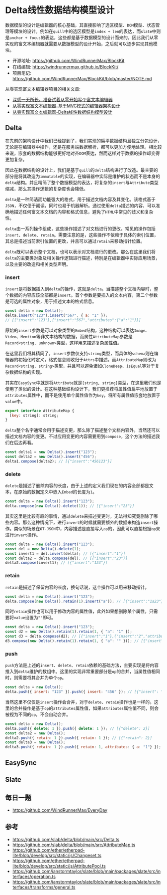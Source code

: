 # Delta线性数据结构模型设计
数据模型的设计是编辑器的核心基础，其直接影响了选区模型、`DOM`模型、状态管理等模块的设计。例如在`quill`中的选区模型是`index + len`的表达，而`slate`中则是`anchor + focus`的表达，这些都是基于数据模型的设计而来的。因此我们从零实现的富文本编辑器就需要从数据模型的设计开始，之后就可以逐步实现其他模块。

- 开源地址: <https://github.com/WindRunnerMax/BlockKit>
- 在线编辑: <https://windrunnermax.github.io/BlockKit/>
- 项目笔记: <https://github.com/WindRunnerMax/BlockKit/blob/master/NOTE.md>

从零实现富文本编辑器项目的相关文章:

- [深感一无所长，准备试着从零开始写个富文本编辑器]()
- [从零实现富文本编辑器-基于MVC模式的编辑器架构设计]()
- [从零实现富文本编辑器-Delta线性数据结构模型设计]()

## Delta
在先前的架构设计中我们已经提到了，我们实现的扁平数据结构且独立分包设计，无论是在编辑器中操作，还是在服务端数据解析，都可以更加方便地处理。相比较来说，嵌套的数据结构能够更好地对齐`DOM`表达，然而这样对于数据的操作却变得更加复杂。

因此在数据结构的设计上，我们是基于`quill`的`delta`结构进行了改造。最主要的部分是将其改造为`immutable`的实现，在编辑器中实际是维护的状态而不是本身的`delta`结构。并且精简了整个数据模型的表达，将复杂的`insert`与`Attribute`类型缩减，那么其操作逻辑的复杂度也会降低。

`delta`是一种简洁而功能强大的格式，用于描述文档内容及其变化。该格式基于`JSON`，不仅便于阅读，同时也易于机器解析。通过使用`delta`描述的内容，可以准确地描述任何富文本文档的内容和格式信息，避免了`HTML`中常见的歧义和复杂性。

`delta`由一系列操作组成，这些操作描述了对文档进行的更改。常见的操作包括`insert`、`delete`、`retain`。需要注意的是，这些操作不依赖于具体的索引位置，其总是描述当前索引位置的更改，并且可以通过`retain`来移动指针位置。

`delta`既可以表示整个文档，也可以表示对文档进行的更改。那么在这里我们将`delta`的主要类对象及相关操作逻辑进行描述，特别是在编辑器中实际应用场景，以及主要的改造和相关类型声明。

### insert
`insert`是将数据插入到`delta`的操作，这就是`delta`。当描述整个文档内容时，整个数据的内容应该全部都是`insert`。首个参数是要插入的文本内容，第二个参数是可选的属性对象，用于描述文本的格式信息。

```js
const delta = new Delta();
delta.insert("123").insert("567", { a: "1" });
// [{"insert":"123"},{"insert":"567","attributes":{"a":"1"}}]
```

原始的`insert`参数是可以对象类型的`Embed`结构，这种结构可以表达`Image`、`Video`、`Mention`等非文本结构的数据，而属性`AttributeMap`参数是`Record<string, unknown>`类型，这样用来描述复杂属性值。

在这里我们将其精简了，`insert`参数仅支持`string`类型，而具体的`schema`则在编辑器的初始化时定义，格式信息则收归于`Attrs`中描述。而`AttributeMap`则改为`Record<string, string>`类型，并且可以避免诸如`CloneDeep`、`isEqual`等对于复杂数据结构的实现。

其实在`EasySync`中就是将`Attribute`就是`[string, string]`类型，在这里我们也是使用了类似的设计。在这种基础结构设计下，我们更推荐将属性值扁平地放置于`attributes`属性中，而不是使用单个属性值作为`key`，将所有属性值嵌套地放置于`value`中。

```js
export interface AttributeMap {
  [key: string]: string;
}
```

`delta`整个名字通常会用于描述变更，那么除了描述整个文档内容外，当然还可以描述文档内容的变更。不过应用变更的内容需要用到`compose`，这个方法的描述我们在后边再看。

```js
const delta1 = new Delta().insert("123");
const delta2 = new Delta().insert("456");
delta1.compose(delta2); // [{"insert":"456123"}]
```

### delete
`delete`是描述了删除内容的长度，由于上述的定义我们现在的内容全部都是文本，在原始的数据定义中嵌入`Embed`的长度为`1`。

```js
const delta = new Delta().insert("123");
delta.compose(new Delta().delete(1)); // [{"insert":"23"}]
```

其实这里是比较有趣的事情，通过`delete`来描述变更时，无法得知究竟删除了哪些内容。那么这种情况下，进行`invert`的时候就需要额外的数据来构造`insert`操作。类似的场景在`OT-JSON`中，内容描述是直接写入`op`的，因此可以直接根据`op`来进行`invert`操作。

```js
const delta = new Delta().insert("123");
const del = new Delta().delete(1);
const invert1 = del.invert(delta); // [{"insert":"1"}]
const delta2 = delta.compose(del); // [{"insert":"23"}]
delta2.compose(invert1); // [{"insert":"123"}]
```

### retain
`retain`是描述了保留内容的长度，换句话说，这个操作可以用来移动指针。

```js
const delta = new Delta().insert("123");
delta.compose(new Delta().retain(1).insert("a")); // [{"insert":"1a23"}]
```

同时`retain`操作也可以用于修改内容的属性值，此外如果想删除某个属性，只需要将`value`设置为`""`即可。

```js
const delta = new Delta().insert("123");
const d2 = new Delta().retain(1).retain(1, { "a": "1" });
const d3 = delta.compose(d2); // [{"insert":"1"},{"insert":"2","attributes":{"a":"1"}},{"insert":"3"}]
d3.compose(new Delta().retain(1).retain(1, { "a": "" })); // [{"insert":"123"}]
```

### push
`push`方法是上述的`insert`、`delete`、`retain`依赖的基础方法，主要实现是将内容推入到`delta`维护的数组中。这里的实现非常重要部分是`op`的合并，当属性值相同时，则需要将其合并为单个`op`。

```js
const delta = new Delta();
delta.push({ insert: "123" }).push({ insert: "456" }); // [{"insert": "123456"}]
```

当然这里不仅仅是`insert`操作会合并，对于`delete`、`retain`操作也是一样的。这里的合并操作是基于`op`的`attributes`属性值，如果`attributes`属性值不同，则会被视为不同的`op`，不会自动合并。

```js
const delta = new Delta();
delta.push({ delete: 1 }).push({ delete: 1 }); // [{"delete": 2}]
const delta2 = new Delta();
delta2.push({ retain: 1 }).push({ retain: 1 }); // [{"retain": 2}]
const delta3 = new Delta();
delta3.push({ retain: 1 }).push({ retain: 1, attributes: { a: "1"} }); // [{"retain": 1}, {"retain": 1, "attributes": {"a": "1"}}]
```

### 


## EasySync

## Slate

## 每日一题

- <https://github.com/WindRunnerMax/EveryDay>

## 参考

- <https://github.com/slab/delta/blob/main/src/Delta.ts>
- <https://github.com/slab/delta/blob/main/src/AttributeMap.ts>
- <https://github.com/ether/etherpad-lite/blob/develop/src/static/js/Changeset.ts>
- <https://github.com/ether/etherpad-lite/blob/develop/src/static/js/AttributePool.ts>
- <https://github.com/ianstormtaylor/slate/blob/main/packages/slate/src/interfaces/operation.ts>
- <https://github.com/ianstormtaylor/slate/blob/main/packages/slate/src/interfaces/transforms/general.ts>

